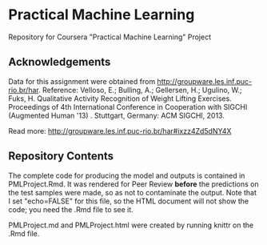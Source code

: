 # Practical Machine Learning
Repository for Coursera "Practical Machine Learning" Project

## Acknowledgements

Data for this assignment were obtained from http://groupware.les.inf.puc-rio.br/har. Reference: Velloso, E.; Bulling, A.; Gellersen, H.; Ugulino, W.; Fuks, H. Qualitative Activity Recognition of Weight Lifting Exercises. Proceedings of 4th International Conference in Cooperation with SIGCHI (Augmented Human '13) . Stuttgart, Germany: ACM SIGCHI, 2013.

Read more: http://groupware.les.inf.puc-rio.br/har#ixzz4Zd5dNY4X

## Repository Contents

The complete code for producing the model and outputs is contained in PMLProject.Rmd. It was rendered for Peer Review **before** the predictions on the test samples were made, so as not to contaminate the output. Note that I set "echo=FALSE" for this file, so the HTML document will not show the code; you need the .Rmd file to see it.

PMLProject.md and PMLProject.html were created by running knittr on the .Rmd file. 
